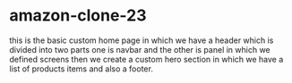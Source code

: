 # amazon-clone-23

this is the basic custom home page in which we have a header which is divided into two parts one is navbar and the other is panel in which we defined screens
then we create a custom hero section in which we have a list of products items and also a footer.
